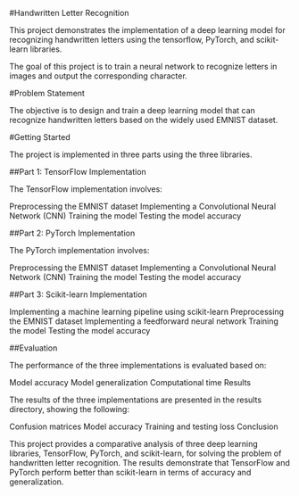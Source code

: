 #Handwritten Letter Recognition

This project demonstrates the implementation of a deep learning model for recognizing handwritten letters using the tensorflow, PyTorch, and scikit-learn libraries.

The goal of this project is to train a neural network to recognize letters in images and output the corresponding character.

#Problem Statement

The objective is to design and train a deep learning model that can recognize handwritten letters based on the widely used EMNIST dataset.

#Getting Started

The project is implemented in three parts using the three libraries.

##Part 1: TensorFlow Implementation

The TensorFlow implementation involves:

Preprocessing the EMNIST dataset
Implementing a Convolutional Neural Network (CNN)
Training the model
Testing the model accuracy

##Part 2: PyTorch Implementation

The PyTorch implementation involves:

Preprocessing the EMNIST dataset
Implementing a Convolutional Neural Network (CNN)
Training the model
Testing the model accuracy

##Part 3: Scikit-learn Implementation

Implementing a machine learning pipeline using scikit-learn
Preprocessing the EMNIST dataset
Implementing a feedforward neural network
Training the model
Testing the model accuracy

##Evaluation

The performance of the three implementations is evaluated based on:

Model accuracy
Model generalization
Computational time
Results

The results of the three implementations are presented in the results directory, showing the following:

Confusion matrices
Model accuracy
Training and testing loss
Conclusion

This project provides a comparative analysis of three deep learning libraries, TensorFlow, PyTorch, and scikit-learn, for solving the problem of handwritten letter recognition. The results demonstrate that TensorFlow and PyTorch perform better than scikit-learn in terms of accuracy and generalization.


